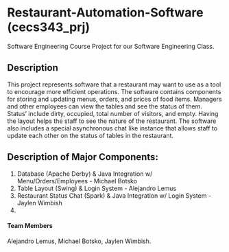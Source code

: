 # Restaurant-Automation-Software (cecs343_prj)
Software Engineering Course Project for our Software Engineering Class.

## Description

This project represents software that a restaurant may want to use as a tool to encourage more efficient operations. The software contains components for storing and updating menus, orders, and prices of food items. Managers and other employees can view the tables and see the status of them. Status’ include dirty, occupied, total number of visitors, and empty. Having the layout helps the staff to see the nature of the restaurant. The software also includes a special asynchronous chat like instance that allows staff to update each other on the status of tables in the restaurant.

## Description of Major Components:
1. Database (Apache Derby) & Java Integration w/ Menu/Orders/Employees - Michael Botsko
2. Table Layout (Swing) & Login System - Alejandro Lemus
3. Restaurant Status Chat (Spark) & Java Integration w/ Login System - Jaylen Wimbish
4. 

#### Team Members

Alejandro Lemus, Michael Botsko, Jaylen Wimbish.

